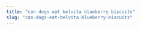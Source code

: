 ```yaml
---
title: "can dogs eat belvita blueberry biscuits"
slug: "can-dogs-eat-belvita-blueberry-biscuits"
---
```


